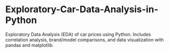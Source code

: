 # Exploratory-Car-Data-Analysis-in-Python
Exploratory Data Analysis (EDA) of car prices using Python. Includes correlation analysis, brand/model comparisons, and data visualization with pandas and matplotlib.
